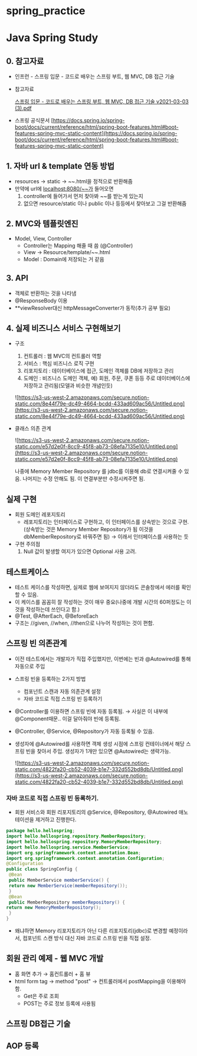 # spring_practice
# Java Spring Study

## 0. 참고자료

- 인프런 - 스프링 입문 - 코드로 배우는 스프링 부트, 웹 MVC, DB 접근 기술
- 참고자료

    [스프링 입문 - 코드로 배우는 스프링 부트, 웹 MVC, DB 접근 기술 v2021-03-03 (3).pdf](https://s3-us-west-2.amazonaws.com/secure.notion-static.com/aac6c992-8dba-4084-89c9-42546d7eb71e/__-______MVC_DB___v2021-03-03_(3).pdf)

- 스프링 공식문서 [https://docs.spring.io/spring-boot/docs/current/reference/html/spring-boot-features.html#boot-features-spring-mvc-static-content](https://docs.spring.io/spring-boot/docs/current/reference/html/spring-boot-features.html#boot-features-spring-mvc-static-content)

## 1. 자바 url & template 연동 방법

- resources → static → ~~.html을 정적으로 반환해줌
- 만약에 url에 [localhost:8080/~~가](http://localhost:8080/~~가) 들어오면
    1. controller에 들어가서 먼저 찾아봐 ~~를 받는게 있는지
    2. 없으면 resource/static 이나 public 이나 등등에서 찾아보고 그걸 반환해줌

## 2. MVC와 템플릿엔진

- Model, View, Controller
    - Controller는 Mapping 해줄 때 씀 (@Controller)
    - View → Resource/template/~~.html
    - Model : Domain에 저장되는 거 같음

## 3. API

- 객체로 반환하는 것을 나타냄
- @ResponseBody 이용
- **viewResolver대신 httpMessageConverter가 동작(추가 공부 필요)

## 4. 실제 비즈니스 서비스 구현해보기

- 구조
    1. 컨트롤러 : 웹 MVC의 컨트롤러 역할
    2. 서비스 : 핵심 비즈니스 로직 구현
    3. 리포지토리 : 데이터베이스에 접근, 도메인 객체를 DB에 저장하고 관리
    4. 도메인 : 비즈니스 도메인 객체, 예) 회원, 주문, 쿠폰 등등 주로 데이터베이스에 저장하고 관리됨(모델과 비슷한 개념인듯)

    ![https://s3-us-west-2.amazonaws.com/secure.notion-static.com/8e44f79e-dc49-4664-bcdd-433ad609ac56/Untitled.png](https://s3-us-west-2.amazonaws.com/secure.notion-static.com/8e44f79e-dc49-4664-bcdd-433ad609ac56/Untitled.png)

- 클래스 의존 관계

    ![https://s3-us-west-2.amazonaws.com/secure.notion-static.com/e57d2e0f-8cc9-45f8-ab73-08efa7135e10/Untitled.png](https://s3-us-west-2.amazonaws.com/secure.notion-static.com/e57d2e0f-8cc9-45f8-ab73-08efa7135e10/Untitled.png)

    나중에 Memory Member Repository 를 jdbc를 이용해 db로 연결시켜줄 수 있음. 나머지는 수정 안해도 됨. 이 연결부분만 수정시켜주면 됨.

## 실제 구현

- 회원 도메인 레포지토리
    - 레포지토리는 인터페이스로 구현하고, 이 인터페이스를 상속받는 것으로 구현.(상속받는 것은 Memory Member Repository가 됨 이것을 dbMemberRepository로 바꿔주면 됨) → 이래서 인터페이스를 사용하는 듯
- 구현 주의점
    1. Null 값이 발생할 여지가 있으면 Optional 사용 고려.

## 테스트케이스

- 테스트 케이스를 작성하면, 실제로 웹에 보여지지 않더라도 콘솔창에서 에러를 확인할 수 있음.
- 이 케이스를 꼼꼼히 잘 작성하는 것이 매우 중요(나중에 개발 시간의 60퍼정도는 이것을 작성하는데 쓰인다고 함.)
- @Test, @AfterEach, @BeforeEach
- 구조는 //given, //when, //then으로 나누어 작성하는 것이 편함.

## 스프링 빈 의존관계

- 이전 테스트에서는 개발자가 직접 주입했지만, 이번에는 빈과 @Autowired를 통해 자동으로 주입
- 스프링 빈을 등록하는 2가지 방법
    - 컴포넌트 스캔과 자동 의존관계 설정
    - 자바 코드로 직접 스프링 빈 등록하기
- @Controller를 이용하면 스프링 빈에 자동 등록됨. → 사실은 이 내부에 @Component때문.. 이걸 달아줘야 빈에 등록됨.
- @Controller, @Service, @Repository가 자동 등록될 수 있음.
- 생성자에 @Autowired를 사용하면 객체 생성 시점에 스프링 컨테이너에서 해당 스프링 빈을 찾아서 주입. 생성자가 1개만 있으면 @Autowired는 생략가능.

    ![https://s3-us-west-2.amazonaws.com/secure.notion-static.com/4822fa20-cb52-4039-b1e7-332d552bd8db/Untitled.png](https://s3-us-west-2.amazonaws.com/secure.notion-static.com/4822fa20-cb52-4039-b1e7-332d552bd8db/Untitled.png)

### 자바 코드로 직접 스프링 빈 등록하기.

- 회원 서비스와 회원 리포지토리의 @Service, @Repository, @Autowired 애노테이션을 제거하고
진행한다.

```java
package hello.hellospring;
import hello.hellospring.repository.MemberRepository;
import hello.hellospring.repository.MemoryMemberRepository;
import hello.hellospring.service.MemberService;
import org.springframework.context.annotation.Bean;
import org.springframework.context.annotation.Configuration;
@Configuration
public class SpringConfig {
 @Bean
 public MemberService memberService() {
 return new MemberService(memberRepository());
 }
 @Bean
 public MemberRepository memberRepository() {
return new MemoryMemberRepository();
 }
}
```

- 왜냐하면 Memory 리포지토리가 아닌 다른 리포지토리(jdbc)로 변경할 예정이라서, 컴포넌트 스캔 방식 대신 자바 코드로 스프링 빈을 직접 설정.

## 회원 관리 예제 - 웹 MVC 개발

- 홈 화면 추가 →  홈컨트롤러 + 홈 뷰
- html form tag → method "post" → 컨트롤러에서 postMapping을 이용해야함.
    - Get은 주로 조회
    - POST는 주로 정보 등록에 사용됨

## 스프링 DB접근 기술

## AOP 등록
